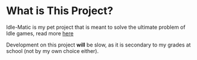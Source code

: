 # What is This Project?  
Idle-Matic is my pet project that is meant to solve the ultimate problem of Idle games, read more [here](https://github.com/Zebralear/Idle-Matic/wiki)  
  
Development on this project **will** be slow, as it is secondary to my grades at school (not by my own choice either).
